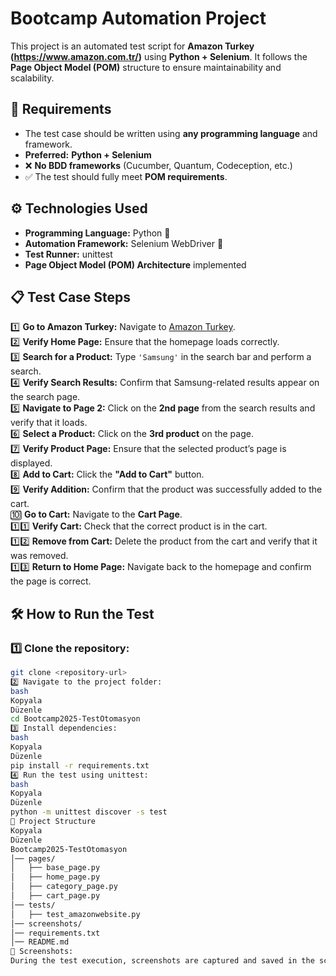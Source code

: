 # Bootcamp Automation Project

This project is an automated test script for **Amazon Turkey (https://www.amazon.com.tr/)** using **Python + Selenium**. It follows the **Page Object Model (POM)** structure to ensure maintainability and scalability.

## 📌 Requirements
- The test case should be written using **any programming language** and framework.
- **Preferred:** **Python + Selenium**
- ❌ **No BDD frameworks** (Cucumber, Quantum, Codeception, etc.)
- ✅ The test should fully meet **POM requirements**.

## ⚙️ Technologies Used
- **Programming Language:** Python 🐍
- **Automation Framework:** Selenium WebDriver 🚀
- **Test Runner:** unittest
- **Page Object Model (POM) Architecture** implemented

## 📋 Test Case Steps
1️⃣ **Go to Amazon Turkey:** Navigate to [Amazon Turkey](https://www.amazon.com.tr/).  
2️⃣ **Verify Home Page:** Ensure that the homepage loads correctly.  
3️⃣ **Search for a Product:** Type `'Samsung'` in the search bar and perform a search.  
4️⃣ **Verify Search Results:** Confirm that Samsung-related results appear on the search page.  
5️⃣ **Navigate to Page 2:** Click on the **2nd page** from the search results and verify that it loads.  
6️⃣ **Select a Product:** Click on the **3rd product** on the page.  
7️⃣ **Verify Product Page:** Ensure that the selected product’s page is displayed.  
8️⃣ **Add to Cart:** Click the **"Add to Cart"** button.  
9️⃣ **Verify Addition:** Confirm that the product was successfully added to the cart.  
🔟 **Go to Cart:** Navigate to the **Cart Page**.  
1️⃣1️⃣ **Verify Cart:** Check that the correct product is in the cart.  
1️⃣2️⃣ **Remove from Cart:** Delete the product from the cart and verify that it was removed.  
1️⃣3️⃣ **Return to Home Page:** Navigate back to the homepage and confirm the page is correct.  



## 🛠 How to Run the Test

### 1️⃣ Clone the repository:
```bash
git clone <repository-url>
2️⃣ Navigate to the project folder:
bash
Kopyala
Düzenle
cd Bootcamp2025-TestOtomasyon
3️⃣ Install dependencies:
bash
Kopyala
Düzenle
pip install -r requirements.txt
4️⃣ Run the test using unittest:
bash
Kopyala
Düzenle
python -m unittest discover -s test
📂 Project Structure
Kopyala
Düzenle
Bootcamp2025-TestOtomasyon
│── pages/
│   ├── base_page.py
│   ├── home_page.py
│   ├── category_page.py
│   ├── cart_page.py
│── tests/
│   ├── test_amazonwebsite.py
│── screenshots/
│── requirements.txt
│── README.md
📸 Screenshots:
During the test execution, screenshots are captured and saved in the screenshots/ directory.





